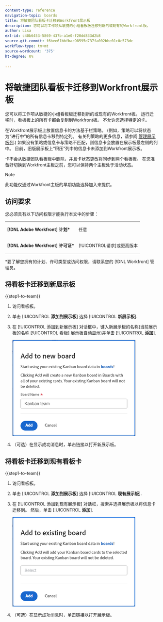 ```yaml
---
content-type: reference
navigation-topic: boards
title: 将敏捷团队看板卡迁移到Workfront展示板
description: 您可以将工作项从敏捷的小组看板板迁移到新的或现有的Workfront板。
author: Lisa
exl-id: c40b6453-5869-437b-a1e0-f20dd833d2b8
source-git-commit: f6bee61bbfbac98595d737fa002bbe01c0c573dc
workflow-type: tm+mt
source-wordcount: '375'
ht-degree: 0%

---
```


# 将敏捷团队看板卡迁移到Workfront展示板

您可以将工作项从敏捷的小组看板板迁移到新的或现有的Workfront板。 运行迁移时，看板板上的所有卡都会复制到Workfront板。 不允许您选择特定的卡。

在Workfront展示板上放置信息卡的方法基于栏策略。 (例如，策略可以将状态为“进行中”的所有信息卡移到特定列。 有关列策略的更多信息，请参阅 [管理展示板列](/help/quicksilver/agile/get-started-with-boards/manage-board-columns.md).) 如果没有策略或信息卡与策略不匹配，则信息卡会放置在展示板最左侧的列中。 目前，旧版展示板上“积压”列中的信息卡未添加到Workfront展示板。

卡不会从敏捷团队看板板中删除，并且卡状态更改将同步到两个看板板。 在您准备好切换到Workfront主板之前，您可以保持两个主板处于活动状态。

>[!NOTE]
>
>此功能仅通过Workfront主板的早期功能选择加入来提供。

## 访问要求

您必须具有以下访问权限才能执行本文中的步骤：

<table style="table-layout:auto">
 <col>
 </col>
 <col>
 </col>
 <tbody>
  <tr>
   <td role="rowheader"><strong>[!DNL Adobe Workfront] 计划*</strong></td>
   <td> <p>任意</p> </td>
  </tr>
  <tr>
   <td role="rowheader"><strong>[!DNL Adobe Workfront] 许可证*</strong></td>
   <td> <p>[!UICONTROL请求]或更高版本</p> </td>
  </tr>
 </tbody>
</table>

&#42;要了解您拥有的计划、许可类型或访问权限，请联系您的 [!DNL Workfront] 管理员。

## 将看板卡迁移到新展示板

{{step1-to-team}}

1. 访问看板板。
1. 单击 [!UICONTROL **添加到展示板**] 选择 [!UICONTROL **新展示板**].
1. 在 [!UICONTROL 添加到新展示板] 对话框中，键入新展示板的名称(当前展示板的名称 [!UICONTROL 看板] 展示板自动显示)并单击 [!UICONTROL **添加**].

   ![将看板卡添加到新展示板](assets/add-kanban-cards-to-new-board-dialog.png)

1. （可选）在显示成功消息时，单击链接以打开新展示板。

## 将看板卡迁移到现有看板卡

{{step1-to-team}}

1. 访问看板板。
1. 单击 [!UICONTROL **添加到展示板**] 选择 [!UICONTROL **现有展示板**].
1. 在 [!UICONTROL 添加到现有展示板] 对话框，搜索并选择展示板以将信息卡迁移到。 然后，单击 [!UICONTROL **添加**].

   ![将看板卡添加到现有展示板](assets/add-kanban-cards-to-existing-board-dialog.png)

1. （可选）在显示成功消息时，单击链接以打开展示板。
